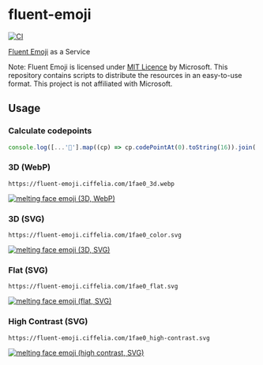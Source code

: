 # fluent-emoji

[![CI](https://github.com/ciffelia/fluent-emoji/actions/workflows/ci.yml/badge.svg)](https://github.com/ciffelia/fluent-emoji/actions/workflows/ci.yml)

[Fluent Emoji](https://github.com/microsoft/fluentui-emoji) as a Service

Note: Fluent Emoji is licensed under [MIT Licence](https://github.com/microsoft/fluentui-emoji/blob/bbd3a271eaabccd429c696bd937c4a52b8b5136b/LICENSE) by Microsoft.
This repository contains scripts to distribute the resources in an easy-to-use format.
This project is not affiliated with Microsoft.

## Usage

### Calculate codepoints

```js
console.log([...'🫠'].map((cp) => cp.codePointAt(0).toString(16)).join('-')); // => 1fae0
```

### 3D (WebP)

```
https://fluent-emoji.ciffelia.com/1fae0_3d.webp
```

[![melting face emoji (3D, WebP)](https://fluent-emoji.ciffelia.com/1fae0_3d.webp)](https://fluent-emoji.ciffelia.com/1fae0_3d.webp)

### 3D (SVG)

```
https://fluent-emoji.ciffelia.com/1fae0_color.svg
```

[![melting face emoji (3D, SVG)](https://fluent-emoji.ciffelia.com/1fae0_color.svg)](https://fluent-emoji.ciffelia.com/1fae0_color.svg)

### Flat (SVG)

```
https://fluent-emoji.ciffelia.com/1fae0_flat.svg
```

[![melting face emoji (flat, SVG)](https://fluent-emoji.ciffelia.com/1fae0_flat.svg)](https://fluent-emoji.ciffelia.com/1fae0_flat.svg)

### High Contrast (SVG)

```
https://fluent-emoji.ciffelia.com/1fae0_high-contrast.svg
```

[![melting face emoji (high contrast, SVG)](https://fluent-emoji.ciffelia.com/1fae0_high-contrast.svg)](https://fluent-emoji.ciffelia.com/1fae0_high-contrast.svg)
